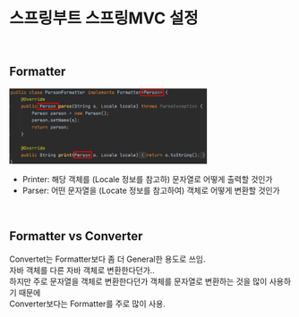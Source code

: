 # 스프링부트 스프링MVC 설정
<br/>

## Formatter
<img src="./images/formatter.png" width="70%"><br/>
- Printer: 해당 객체를 (Locale 정보를 참고하) 문자열로 어떻게 출력할 것인가
- Parser: 어떤 문자열을 (Locate 정보를 참고하여) 객체로 어떻게 변환할 것인가
<br/>

## Formatter vs Converter
Convertet는 Formatter보다 좀 더 General한 용도로 쓰임.<br/>
자바 객체를 다른 자바 객체로 변환한다던가..<br/>
하지만 주로 문자열을 객체로 변환한다던가 객체를 문자열로 변환하는 것을 많이 사용하기 때문에<br/>
Converter보다는 Formatter를 주로 많이 사용. <br/>
<br/>

<br/><br/>
